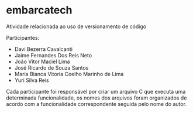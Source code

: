 # embarcatech
Atividade relacionada ao uso de versionamento de código

Participantes: 
- Davi Bezerra Cavalcanti
- Jaime Fernandes Dos Reis Neto
- João Vitor Maciel Lima
- José Ricardo de Souza Santos
- Maria Bianca Vitoria Coelho Marinho de Lima
- Yuri Silva Reis

Cada participante foi responsável por criar um arquivo C que executa uma determinada funcionalidade, os nomes dos arquivos foram organizados de acordo com a funcionalidade correspondente seguida pelo nome do autor. 
